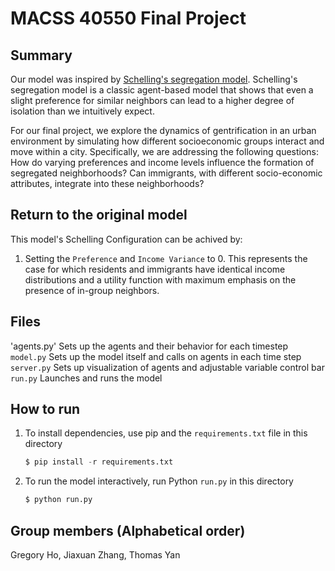 # MACSS 40550 Final Project

## Summary
Our model was inspired by [Schelling's segregation model](https://github.com/jmclip/MACSS-40550-ABM/tree/main/2_Schelling/mesa_schelling). Schelling's segregation model is a classic agent-based model that shows that even a slight preference for similar neighbors can lead to a higher degree of isolation than we intuitively expect. 

For our final project, we explore the dynamics of gentrification in an urban environment by simulating how different socioeconomic groups interact and move within a city. Specifically, we are addressing the following questions: How do varying preferences and income levels influence the formation of segregated neighborhoods? Can immigrants, with different socio-economic attributes, integrate into these neighborhoods?


## Return to the original model
This model's Schelling Configuration can be achived by:
1. Setting the `Preference` and `Income Variance` to 0. This represents the case for which residents and immigrants have identical income distributions and a utility function with maximum emphasis on the presence of in-group neighbors.


## Files
'agents.py' Sets up the agents and their behavior for each timestep\
`model.py` Sets up the model itself and calls on agents in each time step\
`server.py` Sets up visualization of agents and adjustable variable control bar\
`run.py` Launches and runs the model

## How to run
1. To install dependencies, use pip and the `requirements.txt` file in this directory
   ```python
   $ pip install -r requirements.txt
3. To run the model interactively, run Python `run.py` in this directory
   ```python
   $ python run.py

## Group members (Alphabetical order)
Gregory Ho, Jiaxuan Zhang, Thomas Yan

